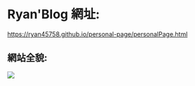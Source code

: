 # Ryan'Blog 網址:
https://ryan45758.github.io/personal-page/personalPage.html
## 網站全貌:<br>
![](https://i.ibb.co/Ch8kb8s/464979.jpg)
